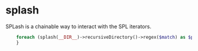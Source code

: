 splash
======

SPLash is a chainable way to interact with the SPL iterators.

```` php
    foreach (splash(__DIR__)->recursiveDirectory()->regex($match) as $path) {
    }
````